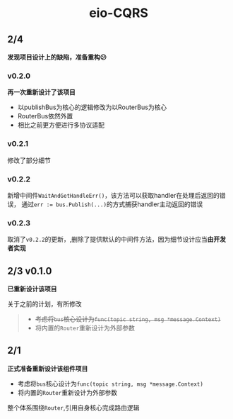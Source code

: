 <div style="text-align: center">

# eio-CQRS

</div>

## 2/4

**发现项目设计上的缺陷，准备重构😕**

### v0.2.0

**再一次重新设计了该项目**

- 以publishBus为核心的逻辑修改为以RouterBus为核心
- RouterBus依然外置
- 相比之前更方便进行多协议适配

### v0.2.1

修改了部分细节

### v0.2.2

新增中间件`WaitAndGetHandleErr()`，该方法可以获取handler在处理后返回的错误，
通过`err := bus.Publish(...)`的方式捕获handler主动返回的错误

### v0.2.3

取消了`v0.2.2`的更新，,删除了提供默认的中间件方法，因为细节设计应当**由开发者实现**

## 2/3 v0.1.0

**已重新设计该项目**

关于之前的计划，有所修改

> - ~~考虑将`bus`核心设计为`func(topic string, msg *message.Context)`~~
> - 将内置的`Router`重新设计为外部参数

## 2/1

**正式准备重新设计该组件项目**

- 考虑将`bus`核心设计为`func(topic string, msg *message.Context)`
- 将内置的`Router`重新设计为外部参数

整个体系围绕`Router`,引用自身核心完成路由逻辑

